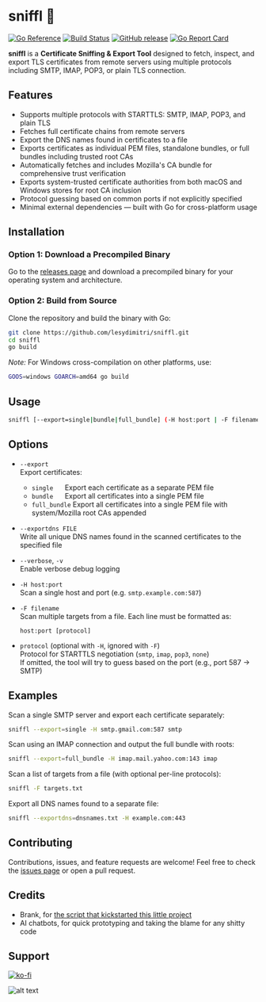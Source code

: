 # sniffl 🐽

[![Go Reference](https://pkg.go.dev/badge/github.com/lesydimitri/sniffl.svg)](https://pkg.go.dev/github.com/lesydimitri/sniffl)
[![Build Status](https://github.com/lesydimitri/sniffl/actions/workflows/release.yml/badge.svg)](https://github.com/lesydimitri/sniffl/actions)
[![GitHub release](https://img.shields.io/github/v/release/lesydimitri/sniffl)](https://github.com/<USER>/<REPO>/releases)
[![Go Report Card](https://goreportcard.com/badge/github.com/lesydimitri/sniffl)](https://goreportcard.com/report/github.com/lesydimitri/sniffl)


**sniffl** is a **Certificate Sniffing & Export Tool** designed to fetch, inspect, and export TLS certificates from remote servers using multiple protocols including SMTP, IMAP, POP3, or plain TLS connection.

## Features

- Supports multiple protocols with STARTTLS: SMTP, IMAP, POP3, and plain TLS
- Fetches full certificate chains from remote servers
- Export the DNS names found in certificates to a file
- Exports certificates as individual PEM files, standalone bundles, or full bundles including trusted root CAs
- Automatically fetches and includes Mozilla's CA bundle for comprehensive trust verification
- Exports system-trusted certificate authorities from both macOS and Windows stores for root CA inclusion
- Protocol guessing based on common ports if not explicitly specified
- Minimal external dependencies — built with Go for cross-platform usage

## Installation

### Option 1: Download a Precompiled Binary

Go to the [releases page](https://github.com/lesydimitri/sniffl/releases) and download a precompiled binary for your operating system and architecture.

### Option 2: Build from Source

Clone the repository and build the binary with Go:

```bash
git clone https://github.com/lesydimitri/sniffl.git
cd sniffl
go build
```

*Note:* For Windows cross-compilation on other platforms, use:

```bash
GOOS=windows GOARCH=amd64 go build
```

## Usage

```bash
sniffl [--export=single|bundle|full_bundle] (-H host:port | -F filename) [protocol] [--exportdns=FILE] [--verbose]
```

## Options

- `--export`  
  Export certificates:  
  - `single`      Export each certificate as a separate PEM file  
  - `bundle`      Export all certificates into a single PEM file  
  - `full_bundle` Export all certificates into a single PEM file with system/Mozilla root CAs appended  

- `--exportdns FILE`  
  Write all unique DNS names found in the scanned certificates to the specified file

- `--verbose`, `-v`  
  Enable verbose debug logging

- `-H host:port`  
  Scan a single host and port (e.g. `smtp.example.com:587`)  

- `-F filename`  
  Scan multiple targets from a file. Each line must be formatted as:  
  ```
  host:port [protocol]
  ```

- `protocol` (optional with `-H`, ignored with `-F`)  
  Protocol for STARTTLS negotiation (`smtp`, `imap`, `pop3`, `none`)  
  If omitted, the tool will try to guess based on the port (e.g., port 587 → SMTP)

## Examples

Scan a single SMTP server and export each certificate separately:

```bash
sniffl --export=single -H smtp.gmail.com:587 smtp
```

Scan using an IMAP connection and output the full bundle with roots:

```bash
sniffl --export=full_bundle -H imap.mail.yahoo.com:143 imap
```

Scan a list of targets from a file (with optional per-line protocols):

```bash
sniffl -F targets.txt
```

Export all DNS names found to a separate file:

```bash
sniffl --exportdns=dnsnames.txt -H example.com:443
```

## Contributing

Contributions, issues, and feature requests are welcome! Feel free to check the [issues page](https://github.com/lesydimitri/sniffl/issues) or open a pull request.

## Credits

- Brank, for [the script that kickstarted this little project](https://codeberg.org/brank/split-certs-online)
- AI chatbots, for quick prototyping and taking the blame for any shitty code

## Support

[![ko-fi](https://ko-fi.com/img/githubbutton_sm.svg)](https://ko-fi.com/codingkoala)

![alt text](https://media1.tenor.com/m/wUEW1CEbQHkAAAAd/change-please.gif)